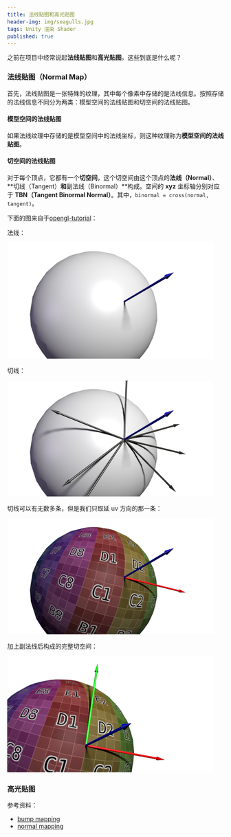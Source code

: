 ```yaml
---
title: 法线贴图和高光贴图
header-img: img/seagulls.jpg
tags: Unity 渲染 Shader
published: true
---
```


之前在项目中经常说起**法线贴图**和**高光贴图**，这些到底是什么呢？

### 法线贴图（Normal Map）

首先，法线贴图是一张特殊的纹理，其中每个像素中存储的是法线信息。按照存储的法线信息不同分为两类：模型空间的法线贴图和切空间的法线贴图。

#### 模型空间的法线贴图

如果法线纹理中存储的是模型空间中的法线坐标，则这种纹理称为**模型空间的法线贴图**。

#### 切空间的法线贴图

对于每个顶点，它都有一个**切空间**，这个切空间由这个顶点的**法线（Normal）**、**切线（Tangent）**和**副法线（Binormal）**构成。空间的 **xyz** 坐标轴分别对应于 **TBN（Tangent Binormal Normal）**。其中，`binormal = cross(normal, tangent)`。

下面的图来自于[opengl-tutorial](http://www.opengl-tutorial.org/intermediate-tutorials/tutorial-13-normal-mapping/)：

法线：

![normal](/post_img/normal-map/NormalVector.png)

切线：

![tangent](/post_img/normal-map/TangentVectors.png)

切线可以有无数多条，但是我们只取延 uv 方向的那一条：

![tangent form uvs](/post_img/normal-map/TangentVectorFromUVs.png)

加上副法线后构成的完整切空间：

![binormal](/post_img/normal-map/NTBFromUVs.png)

### 高光贴图


参考资料：

+ [bump mapping](https://docs.unity3d.com/Manual/StandardShaderMaterialParameterNormalMap.html)
+ [normal mapping](http://www.opengl-tutorial.org/intermediate-tutorials/tutorial-13-normal-mapping/)
